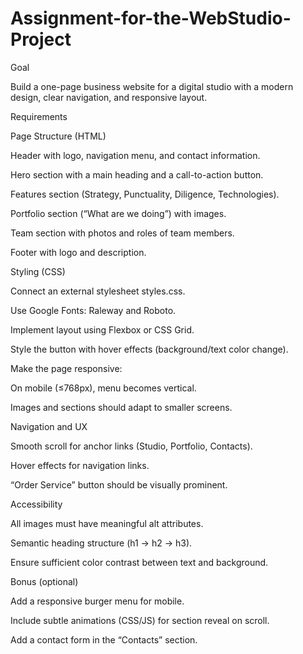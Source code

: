 # Assignment-for-the-WebStudio-Project

Goal

Build a one-page business website for a digital studio with a modern design, clear navigation, and responsive layout.

Requirements

Page Structure (HTML)

Header with logo, navigation menu, and contact information.

Hero section with a main heading and a call-to-action button.

Features section (Strategy, Punctuality, Diligence, Technologies).

Portfolio section (“What are we doing”) with images.

Team section with photos and roles of team members.

Footer with logo and description.

Styling (CSS)

Connect an external stylesheet styles.css.

Use Google Fonts: Raleway and Roboto.

Implement layout using Flexbox or CSS Grid.

Style the button with hover effects (background/text color change).

Make the page responsive:

On mobile (≤768px), menu becomes vertical.

Images and sections should adapt to smaller screens.

Navigation and UX

Smooth scroll for anchor links (Studio, Portfolio, Contacts).

Hover effects for navigation links.

“Order Service” button should be visually prominent.

Accessibility

All images must have meaningful alt attributes.

Semantic heading structure (h1 → h2 → h3).

Ensure sufficient color contrast between text and background.

Bonus (optional)

Add a responsive burger menu for mobile.

Include subtle animations (CSS/JS) for section reveal on scroll.

Add a contact form in the “Contacts” section.
